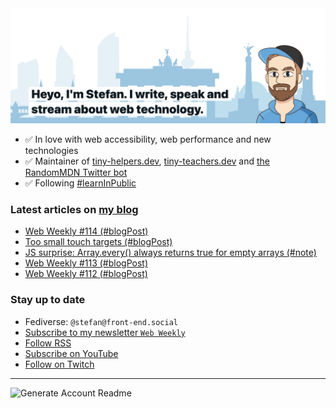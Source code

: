 <img alt="Heyo, I'm Stefan. I write and speak about web technology." src="https://raw.githubusercontent.com/stefanjudis/stefanjudis/main/screenshot.png">

- ✅ In love with web accessibility, web performance and new technologies
- ✅ Maintainer of [tiny-helpers.dev](https://tiny-helpers.dev), [tiny-teachers.dev](https://tiny-teachers.dev/) and [the RandomMDN Twitter bot](https://twitter.com/randomMDN)
- ✅ Following [#learnInPublic](https://www.stefanjudis.com/today-i-learned/)
### Latest articles on [my blog](https://www.stefanjudis.com)

<!-- BLOG-POST-LIST:START -->
- [Web Weekly #114 &lpar;#blogPost&rpar;](https://www.stefanjudis.com/blog/web-weekly-114/)
- [Too small touch targets &lpar;#blogPost&rpar;](https://www.stefanjudis.com/blog/too-small-touch-targets/)
- [JS surprise: Array.every&lpar;&rpar; always returns true for empty arrays &lpar;#note&rpar;](https://www.stefanjudis.com/notes/array-every-always-returns-true-for-empty-arrays/)
- [Web Weekly #113 &lpar;#blogPost&rpar;](https://www.stefanjudis.com/blog/web-weekly-113/)
- [Web Weekly #112 &lpar;#blogPost&rpar;](https://www.stefanjudis.com/blog/web-weekly-112/)
<!-- BLOG-POST-LIST:END -->

### Stay up to date

- Fediverse: `@stefan@front-end.social`
- [Subscribe to my newsletter `Web Weekly`](https://webweekly.email/)
- [Follow RSS](https://www.stefanjudis.com/feeds/)
- [Subscribe on YouTube](https://youtube.com/c/stefanjudis)
- [Follow on Twitch](https://www.twitch.tv/stefanjudis)

---

![Generate Account Readme](https://github.com/stefanjudis/stefanjudis/workflows/Generate%20Account%20Readme/badge.svg)
